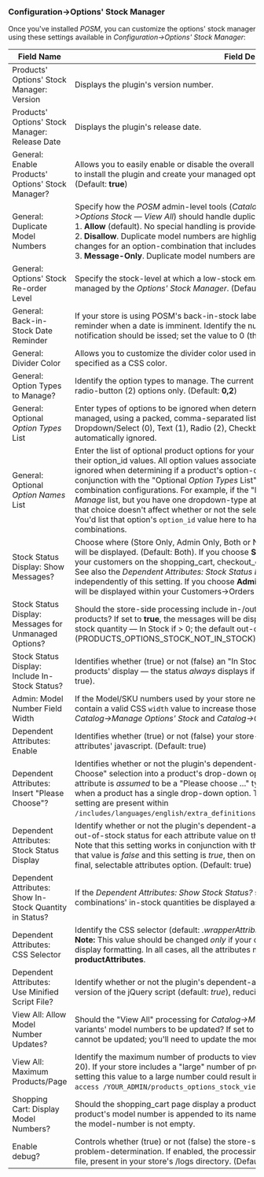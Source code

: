 ### Configuration->Options' Stock Manager 

Once you've installed _POSM_, you can customize the options' stock manager using these settings available in _Configuration->Options' Stock Manager_:

| Field Name | Field Description | Added |
| ---- | ---- | ---- |
| Products' Options' Stock Manager: Version | Displays the plugin's version number. | &nbsp; |
| Products' Options' Stock Manager: Release Date | Displays the plugin's release date. | &nbsp; |
| General: Enable Products' Options' Stock Manager? | Allows you to easily enable or disable the overall _POSM_ functionality in your store. This allows you to install the plugin and create your managed options before the store-side processing begins. (Default: **true**) | v1.5.7 |
| General: Duplicate Model Numbers | Specify how the _POSM_ admin-level tools (_Catalog->Manage Options' Stock_ and _Catalog->Options Stock — View All_) should handle duplicate model numbers. Choose from<br>1\. **Allow** <span class="smaller">(default)</span>. No special handling is provided. Duplicate model numbers are allowed.<br>2\. **Disallow**. Duplicate model numbers are highlighted in the tools' display; you cannot save changes for an option-combination that includes a duplicate model number.<br>3\. **Message-Only**. Duplicate model numbers are highlighted, but duplicate values **can** be saved. | v2.1.0 |
| General: Options' Stock Re-order Level | Specify the stock-level at which a low-stock email should be sent, if configured, for any products managed by the _Options' Stock Manager_. (Default: 5) | &nbsp; |
| General: Back-in-Stock Date Reminder | If your store is using POSM's back-in-stock labels with availability dates, you might want a reminder when a date is imminent. Identify the number of days prior to any expiration that the notification should be issed; set the value to 0 (the default) if you do not want a reminder. | v2.3.0 |
| General: Divider Color | Allows you to customize the divider color used in the [Catalog->Manage Options' Stock](./admin_interfaces.md#catalog-manage-options-stock) tool, specified as a CSS color. | &nbsp; |
| General: Option Types to Manage? | Identify the option types to manage. The current version of the plugin supports dropdown (0) and radio-button (2) options only. (Default: **0,2**) | &nbsp; |
| General: Optional _Option Types_ List | Enter types of options to be ignored when determining if a product's option-combination is managed, using a packed, comma-separated list. The built-in Zen Cart option types are Dropdown/Select (0), Text (1), Radio (2), Checkbox (3) and File (4) — Read-Only (5) options are automatically ignored. | v1.5.2 |
| General: Optional _Option Names_ List | Enter the list of optional product options for your store, using a packed, comma-separated list of their option_id values. All option values associated with the options that you identify here are ignored when determining if a product's option-combination is managed. Use this value in conjunction with the "Optional _Option Types_ List" to further refine your store's option-combination configurations. For example, if the "Dropdown" option type is in your _Option Types to Manage_ list, but you have one dropdown-type attribute that defines a "Gift Wrapping" choice, that choice doesn't affect whether or not the selected option-combination is in- or out-of-stock. You'd list that option's `option_id` value here to have it excluded from the _POSM_ option-combinations. | v1.5.2 |
| Stock Status Display: Show Messages? | Choose where (Store Only, Admin Only, Both or Neither) the _POSM_ in-/out-of-stock messages will be displayed. (Default: Both). If you choose **Store Only** or **Both**, this status will be displayed to your customers on the shopping_cart, checkout_confirmation and account_history_info pages. See also the _Dependent Attributes: Stock Status Display_ setting, below, which operates independently of this setting. If you choose **Admin Only** or **Both**, the in-/out-of-stock messages will be displayed within your Customers->Orders details display, invoices and packing slips. | v1.6.1 |
| Stock Status Display: Messages for Unmanaged Options? | Should the store-side processing include in-/out-of-stock messages for non-POSM-managed products? If set to **true**, the messages will be displayed depending on the unmanaged product's stock quantity — In Stock if > 0; the default out-of-stock message (PRODUCTS_OPTIONS_STOCK_NOT_IN_STOCK), otherwise. | v1.6.1 |
| Stock Status Display: Include In-Stock Status? | Identifies whether (true) or not (false) an "In Stock" status should be included with the store-side products' display — the status _always_ displays if an option-combination is out-of-stock. (Default: true). | &nbsp; |
| Admin: Model Number Field Width | If the Model/SKU numbers used by your store need more space to display, update this setting to contain a valid CSS `width` value to increase those inputs' width. The setting is used in both _Catalog->Manage Options' Stock_ and _Catalog->Options' Stock — View All_. (Default: 9em) | v2.1.8 |
| Dependent Attributes: Enable | Identifies whether (true) or not (false) your store-side processing should include the dependent-attributes' javascript. (Default: true) | &nbsp; |
| Dependent Attributes: Insert "Please Choose"? | Identifies whether or not the plugin's dependent-attributes processing should insert a "Please Choose" selection into a product's drop-down options. If _false_, the first option value for each attribute is _assumed_ to be a "Please choose …" type value. **Note:** This setting **_does not_** apply when a product has a single drop-down option. The language-file constants associated with this setting are present within `/includes/languages/english/extra_definitions/products_options_stock_extra_definitions.php`. | &nbsp; |
| Dependent Attributes: Stock Status Display | Identify whether or not the plugin's dependent-attributes processing should include the in- or out-of-stock status for each attribute value on the final (or only), selectable attributes option. Note that this setting works in conjunction with the value you set for **Show In-Stock Status?**; if that value is _false_ and this setting is _true_, then only out-of-stock status will be displayed on the final, selectable attributes option. (Default: true) | &nbsp; |
| Dependent Attributes: Show In-Stock Quantity in Status? | If the _Dependent Attributes: Show Stock Status?_ setting (see above) is **true**, should the option-combinations' in-stock quantities be displayed as part of the status? (Default: true) | v1.5.6 |
| Dependent Attributes: CSS Selector | Identify the CSS selector (default: _.wrapperAttribsOptions_) that contains each attribute group. **Note:** This value should be changed _only_ if your custom template has modified the attributes' display formatting. In all cases, all the attributes must reside in an HTML container with the id of **productAttributes**. | v1.4.0 |
| Dependent Attributes: Use Minified Script File? | Identify whether or not the plugin's dependent-attributes processing should load the minified version of the jQuery script (default: _true_), reducing the page-load time for a product's page. | v1.5.5 |
| View All: Allow Model Number Updates? | Should the "View All" processing for _Catalog->Manage Options' Stock_ enable the managed variants' model numbers to be updated? If set to **false**, the model numbers are displayed but cannot be updated; you'll need to update the model numbers on a product-by-product basis. | v1.6.1 |
| View All: Maximum Products/Page | Identify the maximum number of products to view per page in the "View All" processing (default: 20). If your store includes a "large" number of products and/or variants that are _POSM_-managed, setting this value to a large number could result in the message `You don't have permission to access /YOUR_ADMIN/products_options_stock_view_all.php on this server.`. | v2.0.1 |
| Shopping Cart: Display Model Numbers? | Should the shopping_cart page display a product's model-number? If you choose `true`, a product's model number is appended to its name for the display, e.g. "Product Name [model]", if the model-number is not empty. | v4.0.0 |
| Enable debug? | Controls whether (true) or not (false) the store-side processing should create debug-log files for problem-determination. If enabled, the processing will write records to a myDEBUG-POSM-*.log file, present in your store's /logs directory. (Default: false) | &nbsp; |
